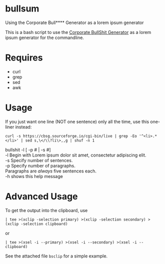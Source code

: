 # bullsum
Using the Corporate Bull**** Generator as a lorem ipsum generator


This is a bash script to use the [Corporate BullShit Generator](https://sourceforge.net/projects/cbsg/) as a lorem ipsum generator for the commandline.

# Requires

* curl
* grep
* sed
* awk

# Usage

If you just want one line (NOT one sentence) only all the time, use this one-liner instead:

```
curl -s https://cbsg.sourceforge.io/cgi-bin/live | grep -Eo '^<li>.*</li>' | sed s,\</\\?li\>,,g | shuf -n 1 
```
bullshit -l [ -p # | -s #]  
-l Begin with  Lorem ipsum dolor sit amet, consectetur adipiscing elit.  
-s Specify number of sentences.   
-p Specify number of paragraphs.  
   Paragraphs are *always* five sentences each.  
-h shows this help message  

# Advanced Usage

To get the output into the clipboard, use  
```
| tee >(xclip -selection primary) >(xclip -selection secondary) >(xclip -selection clipboard)
```
or
```
| tee >(xsel -i --primary) >(xsel -i --secondary) >(xsel -i --clipboard)
```

See the attached file ```bsclip``` for a simple example.
